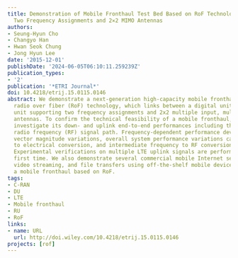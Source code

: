 ```yaml
---
title: Demonstration of Mobile Fronthaul Test Bed Based on RoF Technology Supporting
  Two Frequency Assignments and 2✕2 MIMO Antennas
authors:
- Seung-Hyun Cho
- Changyo Han
- Hwan Seok Chung
- Jong Hyun Lee
date: '2015-12-01'
publishDate: '2024-06-05T06:10:11.259239Z'
publication_types:
- '2'
publication: '*ETRI Journal*'
doi: 10.4218/etrij.15.0115.0146
abstract: We demonstrate a next‐generation high‐capacity mobile fronthaul based on
  radio over fiber (RoF) technology, which links between a digital unit and a radio
  unit supporting two frequency assignments and 2x2 multiple input, multiple output
  antennas. To confirm the technical feasibility of a mobile fronthaul, we experimentally
  investigate its down‐ and uplink end‐to‐end performances including the optical and
  radio frequency (RF) signal path. Frequency‐dependent performance deviations, error
  vector magnitude variations, overall system performance variations caused by optical
  to electrical conversion, and intermediate frequency to RF conversions are examined.
  Experimental verifications on multiple LTE uplink signals are performed for the
  first time. We also demonstrate several commercial mobile Internet services, YouTube
  video streaming, and file transfers using off‐the‐shelf mobile devices, through
  a mobile fronthaul based on RoF.
tags:
- C-RAN
- DU
- LTE
- Mobile fronthaul
- RU
- RoF
links:
- name: URL
  url: http://doi.wiley.com/10.4218/etrij.15.0115.0146
projects: [rof]
---
```

